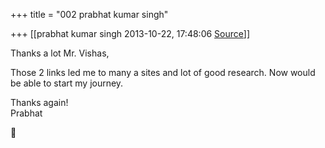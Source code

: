 +++
title = "002 prabhat kumar singh"

+++
[[prabhat kumar singh	2013-10-22, 17:48:06 [Source](https://groups.google.com/g/samskrita/c/ywqT1u2FzWM)]]



Thanks a lot Mr. Vishas,  
  
Those 2 links led me to many a sites and lot of good research. Now would be able to start my journey.  
  
Thanks again!  
Prabhat



